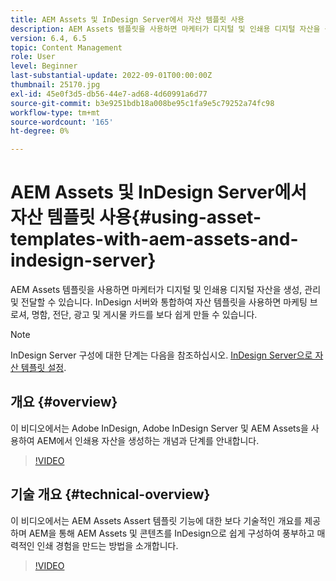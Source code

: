 ```yaml
---
title: AEM Assets 및 InDesign Server에서 자산 템플릿 사용
description: AEM Assets 템플릿을 사용하면 마케터가 디지털 및 인쇄용 디지털 자산을 생성, 관리 및 전달할 수 있습니다. InDesign 서버와 통합하여 자산 템플릿을 사용하면 마케팅 브로셔, 명함, 전단, 광고 및 게시물 카드를 보다 쉽게 만들 수 있습니다.
version: 6.4, 6.5
topic: Content Management
role: User
level: Beginner
last-substantial-update: 2022-09-01T00:00:00Z
thumbnail: 25170.jpg
exl-id: 45e0f3d5-db56-44e7-ad68-4d60991a6d77
source-git-commit: b3e9251bdb18a008be95c1fa9e5c79252a74fc98
workflow-type: tm+mt
source-wordcount: '165'
ht-degree: 0%

---
```


# AEM Assets 및 InDesign Server에서 자산 템플릿 사용{#using-asset-templates-with-aem-assets-and-indesign-server}

AEM Assets 템플릿을 사용하면 마케터가 디지털 및 인쇄용 디지털 자산을 생성, 관리 및 전달할 수 있습니다. InDesign 서버와 통합하여 자산 템플릿을 사용하면 마케팅 브로셔, 명함, 전단, 광고 및 게시물 카드를 보다 쉽게 만들 수 있습니다.

>[!NOTE]
>
>InDesign Server 구성에 대한 단계는 다음을 참조하십시오. [InDesign Server으로 자산 템플릿 설정](asset-templates-technical-video-setup.md).

## 개요 {#overview}

이 비디오에서는 Adobe InDesign, Adobe InDesign Server 및 AEM Assets을 사용하여 AEM에서 인쇄용 자산을 생성하는 개념과 단계를 안내합니다.

>[!VIDEO](https://video.tv.adobe.com/v/25170?quality=12&learn=on)

## 기술 개요 {#technical-overview}

이 비디오에서는 AEM Assets Assert 템플릿 기능에 대한 보다 기술적인 개요를 제공하며 AEM을 통해 AEM Assets 및 콘텐츠를 InDesign으로 쉽게 구성하여 풍부하고 매력적인 인쇄 경험을 만드는 방법을 소개합니다.

>[!VIDEO](https://video.tv.adobe.com/v/17071?quality=12&learn=on)
